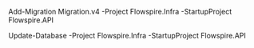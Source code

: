 Add-Migration Migration.v4 -Project Flowspire.Infra -StartupProject Flowspire.API

Update-Database -Project Flowspire.Infra -StartupProject Flowspire.API
